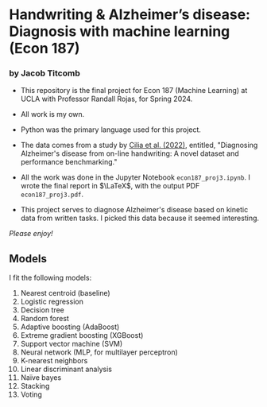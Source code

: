 # Handwriting & Alzheimer’s disease: Diagnosis with machine learning (Econ 187)
### by Jacob Titcomb


* This repository is the final project for Econ 187 (Machine Learning) at UCLA with Professor Randall Rojas, for Spring 2024.

* All work is my own.

* Python was the primary language used for this project.

* The data comes from a study by [Cilia et al. (2022)](https://doi.org/10.1016/j.engappai.2022.104822), entitled, "Diagnosing Alzheimer's disease from on-line handwriting: A novel dataset and performance benchmarking."

* All the work was done in the Jupyter Notebook `econ187_proj3.ipynb`. I wrote the final report in $\LaTeX$, with the output PDF `econ187_proj3.pdf`.

* This project serves to diagnose Alzheimer's disease based on kinetic data from written tasks. I picked this data because it seemed interesting.

*Please enjoy!*

## Models

I fit the following models:

1. Nearest centroid (baseline)
2. Logistic regression
3. Decision tree
4. Random forest
5. Adaptive boosting (AdaBoost)
6. Extreme gradient boosting (XGBoost)
7. Support vector machine (SVM)
8. Neural network (MLP, for multilayer perceptron)
9. K-nearest neighbors
10. Linear discriminant analysis
11. Naïve bayes
12. Stacking
13. Voting